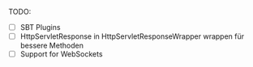 

TODO:

- [ ] SBT Plugins
- [ ] HttpServletResponse in HttpServletResponseWrapper wrappen für bessere Methoden
- [ ] Support for WebSockets